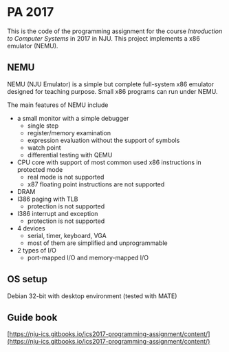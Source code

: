 # PA 2017

This is the code of the programming assignment for the course *Introduction to Computer Systems* in 2017 in NJU. This project implements a x86 emulator (NEMU).

## NEMU

NEMU (NJU Emulator) is a simple but complete full-system x86 emulator designed for teaching purpose. Small x86 programs can run under NEMU.

The main features of NEMU include

- a small monitor with a simple debugger
  - single step
  - register/memory examination
  - expression evaluation without the support of symbols
  - watch point
  - differential testing with QEMU
- CPU core with support of most common used x86 instructions in protected mode
  - real mode is not supported
  - x87 floating point instructions are not supported
- DRAM
- I386 paging with TLB
  - protection is not supported
- I386 interrupt and exception
  - protection is not supported
- 4 devices
  - serial, timer, keyboard, VGA
  - most of them are simplified and unprogrammable
- 2 types of I/O
  - port-mapped I/O and memory-mapped I/O

## OS setup

Debian 32-bit with desktop environment (tested with MATE)

## Guide book

[https://nju-ics.gitbooks.io/ics2017-programming-assignment/content/](https://nju-ics.gitbooks.io/ics2017-programming-assignment/content/)
